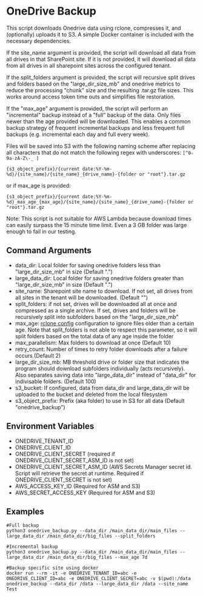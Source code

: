 # OneDrive Backup
This script downloads Onedrive data using rclone, compresses it, and (optionally) uploads it to S3. A simple Docker container is included with the necessary dependencies.

If the site_name argument is provided, the script will download all data from all drives in that SharePoint site. If it is not provided, it will download all data from all drives in all sharepoint sites across the configured tenant. 

If the split_folders argument is provided, the script will recursive split drives and folders based on the "large_dir_size_mb" and onedrive metrics to reduce the processing "chunk" size and the resulting .tar.gz file sizes. This works around access token time outs and simplifies file restoration.

If the "max_age" argument is provided, the script will perform an "incremental" backup instead of a "full" backup of the data. Only files newer than the age provided will be downloaded. This enables a common backup strategy of frequent incremental backups and less frequent full backups (e.g. incremental each day and full every week).

Files will be saved into S3 with the following naming scheme after replacing all characters that do not match the following regex with underscores: `[^0-9a-zA-Z\-_ ]`
```
{s3_object_prefix}/{current date:%Y-%m-%d}/{site_name}/{site_name}_{drive_name}-{folder or "root"}.tar.gz
```
or if max_age is provided:
```
{s3_object_prefix}/{current date:%Y-%m-%d}_max_age_{max_age}/{site_name}/{site_name}_{drive_name}-{folder or "root"}.tar.gz
```

Note: This script is not suitable for AWS Lambda because download times can easily surpass the 15 minute time limit. Even a 3 GB folder was large enough to fail in our testing.

## Command Arguments
* data_dir: Local folder for saving onedrive folders less than "large_dir_size_mb" in size (Default ".")
* large_data_dir: Local folder for saving onedrive folders greater than "large_dir_size_mb" in size (Default ".")
* site_name: Sharepoint site name to download. If not set, all drives from all sites in the tenant will be downloaded. (Default "")
* split_folders: if not set, drives will be downloaded all at once and compressed as a single archive. If set, drives and folders will be recursively split into subfolders based on the "large_dir_size_mb"
* max_age: [rclone config](https://rclone.org/filtering/#max-age-don-t-transfer-any-file-older-than-this) configuration to ignore files older than a certain age. Note that split_folders is not able to respect this parameter, so it will split folders based on the total data of any age inside the folder
* max_parallelism: Max folders to download at once (Default 10)
* retry_count: Number of times to retry folder downloads after a failure occurs (Default 2)
* large_dir_size_mb: MB threshold drive or folder size that indicates the program should download subfolders individually (acts recursively). Also separates saving data into "large_data_dir" instead of "data_dir" for indivisable folders. (Default 100)
* s3_bucket: If configured, data from data_dir and large_data_dir will be uploaded to the bucket and deleted from the local filesystem
* s3_object_prefix: Prefix (aka folder) to use in S3 for all data (Default "onedrive_backup")

## Environment Variables
* ONEDRIVE_TENANT_ID
* ONEDRIVE_CLIENT_ID
* ONEDRIVE_CLIENT_SECRET (required if ONEDRIVE_CLIENT_SECRET_ASM_ID is not set)
* ONEDRIVE_CLIENT_SECRET_ASM_ID (AWS Secrets Manager secret id. Script will retrieve the secret at runtime. Required if ONEDRIVE_CLIENT_SECRET is not set)
* AWS_ACCESS_KEY_ID (Required for ASM and S3)
* AWS_SECRET_ACCESS_KEY (Required for ASM and S3)

## Examples
```
#Full backup
python3 onedrive_backup.py --data_dir /main_data_dir/main_files --large_data_dir /main_data_dir/big_files --split_folders

#Incremental backup
python3 onedrive_backup.py --data_dir /main_data_dir/main_files --large_data_dir /main_data_dir/big_files --max_age 7d

#Backup specific site using docker
docker run --rm -it -e ONEDRIVE_TENANT_ID=abc -e ONEDRIVE_CLIENT_ID=abc -e ONEDRIVE_CLIENT_SECRET=abc -v $(pwd):/data onedrive_backup --data_dir /data --large_data_dir /data --site_name Test
```